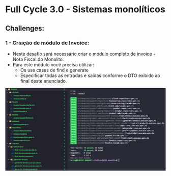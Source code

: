 # Full Cycle 3.0 - Sistemas monolíticos

## Challenges:

### 1 - Criação de módulo de Invoice:

- Neste desafio será necessário criar o módulo completo de invoice - Nota Fiscal do Monolito.
- Para este módulo você precisa utilizar:
  - Os use cases de find e generate
  - Especificar todas as entradas e saídas conforme o DTO exibido ao final deste enunciado.

<img src="images/challenge1.png" />
